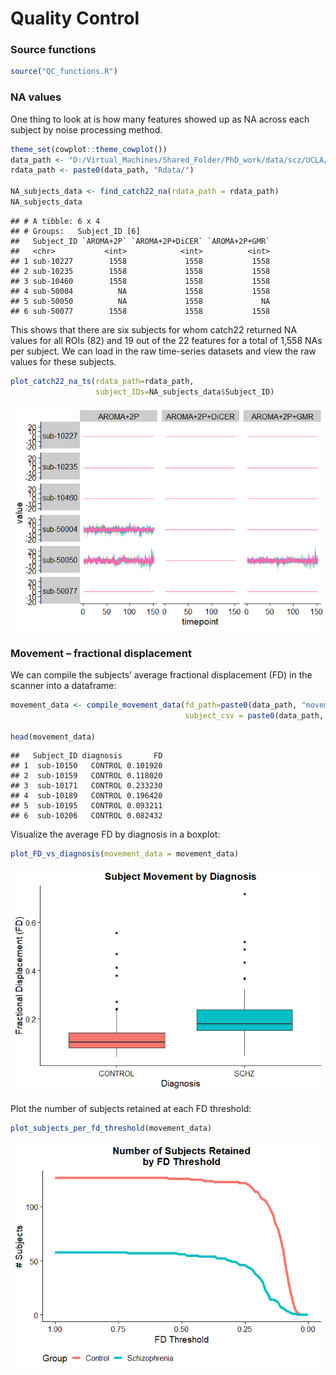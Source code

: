 Quality Control
================

### Source functions

``` r
source("QC_functions.R")
```

### NA values

One thing to look at is how many features showed up as NA across each
subject by noise processing method.

``` r
theme_set(cowplot::theme_cowplot())
data_path <- "D:/Virtual_Machines/Shared_Folder/PhD_work/data/scz/UCLA/"
rdata_path <- paste0(data_path, "Rdata/")

NA_subjects_data <- find_catch22_na(rdata_path = rdata_path)
NA_subjects_data
```

    ## # A tibble: 6 x 4
    ## # Groups:   Subject_ID [6]
    ##   Subject_ID `AROMA+2P` `AROMA+2P+DiCER` `AROMA+2P+GMR`
    ##   <chr>           <int>            <int>          <int>
    ## 1 sub-10227        1558             1558           1558
    ## 2 sub-10235        1558             1558           1558
    ## 3 sub-10460        1558             1558           1558
    ## 4 sub-50004          NA             1558           1558
    ## 5 sub-50050          NA             1558             NA
    ## 6 sub-50077        1558             1558           1558

This shows that there are six subjects for whom catch22 returned NA
values for all ROIs (82) and 19 out of the 22 features for a total of
1,558 NAs per subject. We can load in the raw time-series datasets and
view the raw values for these subjects.

``` r
plot_catch22_na_ts(rdata_path=rdata_path, 
                   subject_IDs=NA_subjects_data$Subject_ID)
```

![](README_files/figure-gfm/unnamed-chunk-3-1.png)<!-- -->

### Movement – fractional displacement

We can compile the subjects’ average fractional displacement (FD) in the
scanner into a dataframe:

``` r
movement_data <- compile_movement_data(fd_path=paste0(data_path, "movementData/"),
                                       subject_csv = paste0(data_path, "participants.csv"))

head(movement_data)
```

    ##   Subject_ID diagnosis       FD
    ## 1  sub-10150   CONTROL 0.101920
    ## 2  sub-10159   CONTROL 0.118020
    ## 3  sub-10171   CONTROL 0.233230
    ## 4  sub-10189   CONTROL 0.196420
    ## 5  sub-10195   CONTROL 0.093211
    ## 6  sub-10206   CONTROL 0.082432

Visualize the average FD by diagnosis in a boxplot:

``` r
plot_FD_vs_diagnosis(movement_data = movement_data)
```

![](README_files/figure-gfm/unnamed-chunk-6-1.png)<!-- -->

Plot the number of subjects retained at each FD threshold:

``` r
plot_subjects_per_fd_threshold(movement_data)
```

![](README_files/figure-gfm/unnamed-chunk-8-1.png)<!-- -->
